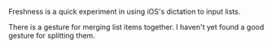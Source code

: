 Freshness is a quick experiment in using iOS's dictation to input lists.

There is a gesture for merging list items together. I haven't yet found a good gesture for splitting them.